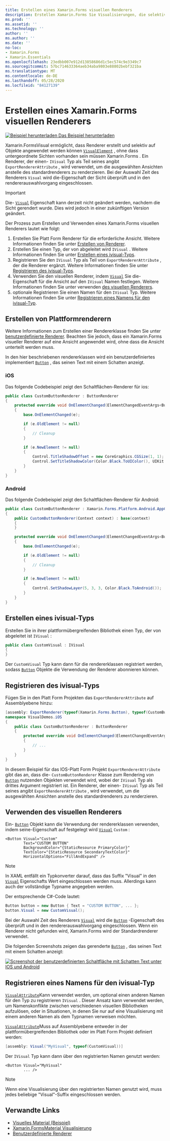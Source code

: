 ```yaml
---
title: Erstellen eines Xamarin.Forms visuellen Renderers
description: Erstellen Xamarin.Forms Sie Visualisierungen, die selektiv auf visualelement-Objekte angewendet werden, ohne dass untergeordnete Sichten vorhanden sein müssen Xamarin.Forms .
ms.prod: ''
ms.assetid: ''
ms.technology: ''
author: ''
ms.author: ''
ms.date: ''
no-loc:
- Xamarin.Forms
- Xamarin.Essentials
ms.openlocfilehash: 23edbb007e912d13858686d1c5ec574c9e3349c7
ms.sourcegitcommit: 57bc714633364aeb34aba9803e88802bebf321ba
ms.translationtype: MT
ms.contentlocale: de-DE
ms.lasthandoff: 05/28/2020
ms.locfileid: "84127139"
---
```

# <a name="create-a-xamarinforms-visual-renderer"></a>Erstellen eines Xamarin.Forms visuellen Renderers

[![Beispiel herunterladen](~/media/shared/download.png) Das Beispiel herunterladen](https://docs.microsoft.com/samples/xamarin/xamarin-forms-samples/userinterface-visualdemos)

Xamarin.FormsVisual ermöglicht, dass Renderer erstellt und selektiv auf Objekte angewendet werden können [`VisualElement`](xref:Xamarin.Forms.VisualElement) , ohne dass untergeordnete Sichten vorhanden sein müssen Xamarin.Forms . Ein Renderer, der einen- `IVisual` Typ als Teil seines angibt `ExportRendererAttribute` , wird verwendet, um die ausgewählten Ansichten anstelle des standardrenderers zu renderzieren. Bei der Auswahl Zeit des Renderers `Visual` wird die-Eigenschaft der Sicht überprüft und in den rendererauswahlvorgang eingeschlossen.

> [!IMPORTANT]
> Die- [`Visual`](xref:Xamarin.Forms.VisualElement.Visual) Eigenschaft kann derzeit nicht geändert werden, nachdem die Sicht gerendert wurde. Dies wird jedoch in einer zukünftigen Version geändert.

Der Prozess zum Erstellen und Verwenden eines Xamarin.Forms visuellen Renderers lautet wie folgt:

1. Erstellen Sie Platt Form Renderer für die erforderliche Ansicht. Weitere Informationen finden Sie unter [Erstellen von Renderer](#create-platform-renderers).
1. Erstellen Sie einen Typ, der von abgeleitet wird `IVisual` . Weitere Informationen finden Sie unter [Erstellen eines ivisual-Typs](#create-an-ivisual-type).
1. Registrieren Sie den `IVisual` Typ als Teil von `ExportRendererAttribute` , der die Renderer ergänzt. Weitere Informationen finden Sie unter [Registrieren des ivisual-Typs](#register-the-ivisual-type).
1. Verwenden Sie den visuellen Renderer, indem [`Visual`](xref:Xamarin.Forms.VisualElement.Visual) Sie die-Eigenschaft für die Ansicht auf den `IVisual` Namen festlegen. Weitere Informationen finden Sie unter verwenden [des visuellen Renderers](#consume-the-visual-renderer).
1. optionale Registrieren Sie einen Namen für den `IVisual` Typ. Weitere Informationen finden Sie unter [Registrieren eines Namens für den ivisual-Typ](#register-a-name-for-the-ivisual-type).

## <a name="create-platform-renderers"></a>Erstellen von Plattformrenderern

Weitere Informationen zum Erstellen einer Rendererklasse finden Sie unter [benutzerdefinierte Renderer](~/xamarin-forms/app-fundamentals/custom-renderer/index.md). Beachten Sie jedoch, dass ein Xamarin.Forms visueller Renderer auf eine Ansicht angewendet wird, ohne dass die Ansicht unterteilt werden muss.

In den hier beschriebenen rendererklassen wird ein benutzerdefiniertes implementiert [`Button`](xref:Xamarin.Forms.Button) , das seinen Text mit einem Schatten anzeigt.

### <a name="ios"></a>iOS

Das folgende Codebeispiel zeigt den Schaltflächen-Renderer für ios:

```csharp
public class CustomButtonRenderer : ButtonRenderer
{
    protected override void OnElementChanged(ElementChangedEventArgs<Button> e)
    {
        base.OnElementChanged(e);

        if (e.OldElement != null)
        {
            // Cleanup
        }

        if (e.NewElement != null)
        {
            Control.TitleShadowOffset = new CoreGraphics.CGSize(1, 1);
            Control.SetTitleShadowColor(Color.Black.ToUIColor(), UIKit.UIControlState.Normal);
        }
    }
}
```

### <a name="android"></a>Android

Das folgende Codebeispiel zeigt den Schaltflächen-Renderer für Android:

```csharp
public class CustomButtonRenderer : Xamarin.Forms.Platform.Android.AppCompat.ButtonRenderer
{
    public CustomButtonRenderer(Context context) : base(context)
    {
    }

    protected override void OnElementChanged(ElementChangedEventArgs<Button> e)
    {
        base.OnElementChanged(e);

        if (e.OldElement != null)
        {
            // Cleanup
        }

        if (e.NewElement != null)
        {
            Control.SetShadowLayer(5, 3, 3, Color.Black.ToAndroid());
        }
    }
}
```

## <a name="create-an-ivisual-type"></a>Erstellen eines ivisual-Typs

Erstellen Sie in ihrer plattformübergreifenden Bibliothek einen Typ, der von abgeleitet ist `IVisual` :

```csharp
public class CustomVisual : IVisual
{
}
```

Der `CustomVisual` Typ kann dann für die rendererklassen registriert werden, sodass [`Button`](xref:Xamarin.Forms.Button) Objekte die Verwendung der Renderer abonnieren können.

## <a name="register-the-ivisual-type"></a>Registrieren des ivisual-Typs

Fügen Sie in den Platt Form Projekten das `ExportRendererAttribute` auf Assemblyebene hinzu:

```csharp
[assembly: ExportRenderer(typeof(Xamarin.Forms.Button), typeof(CustomButtonRenderer), new[] { typeof(CustomVisual) })]
namespace VisualDemos.iOS
{
    public class CustomButtonRenderer : ButtonRenderer
    {
        protected override void OnElementChanged(ElementChangedEventArgs<Button> e)
        {
            // ...
        }
    }
}
```

In diesem Beispiel für das IOS-Platt Form Projekt `ExportRendererAttribute` gibt das an, dass die- `CustomButtonRenderer` Klasse zum Rendering von [`Button`](xref:Xamarin.Forms.Button) nutzenden Objekten verwendet wird, wobei der `IVisual` Typ als drittes Argument registriert ist. Ein Renderer, der einen- `IVisual` Typ als Teil seines angibt `ExportRendererAttribute` , wird verwendet, um die ausgewählten Ansichten anstelle des standardrenderers zu renderzieren.

## <a name="consume-the-visual-renderer"></a>Verwenden des visuellen Renderers

Ein- [`Button`](xref:Xamarin.Forms.Button) Objekt kann die Verwendung der rendererklassen verwenden, indem seine-Eigenschaft auf festgelegt wird [`Visual`](xref:Xamarin.Forms.VisualElement.Visual) `Custom` :

```xaml
<Button Visual="Custom"
        Text="CUSTOM BUTTON"
        BackgroundColor="{StaticResource PrimaryColor}"
        TextColor="{StaticResource SecondaryTextColor}"
        HorizontalOptions="FillAndExpand" />
```

> [!NOTE]
> In XAML entfällt ein Typkonverter darauf, dass das Suffix "Visual" in den [`Visual`](xref:Xamarin.Forms.VisualElement.Visual) Eigenschafts Wert eingeschlossen werden muss. Allerdings kann auch der vollständige Typname angegeben werden.

Der entsprechende C#-Code lautet:

```csharp
Button button = new Button { Text = "CUSTOM BUTTON", ... };
button.Visual = new CustomVisual();
```

Bei der Auswahl Zeit des Renderers [`Visual`](xref:Xamarin.Forms.VisualElement.Visual) wird die [`Button`](xref:Xamarin.Forms.Button) -Eigenschaft des überprüft und in den rendererauswahlvorgang eingeschlossen. Wenn ein Renderer nicht gefunden wird, Xamarin.Forms wird der Standardrenderer verwendet.

Die folgenden Screenshots zeigen das gerenderte [`Button`](xref:Xamarin.Forms.Button) , das seinen Text mit einem Schatten anzeigt:

[![Screenshot der benutzerdefinierten Schaltfläche mit Schatten Text unter IOS und Android](material-visual-images/custom-button.png "Schaltfläche mit Schatten Text")](material-visual-images/custom-button-large.png#lightbox)

## <a name="register-a-name-for-the-ivisual-type"></a>Registrieren eines Namens für den ivisual-Typ

[`VisualAttribute`](xref:Xamarin.Forms.VisualAttribute)Kann verwendet werden, um optional einen anderen Namen für den Typ zu registrieren `IVisual` . Dieser Ansatz kann verwendet werden, um Namenskonflikte zwischen verschiedenen visuellen Bibliotheken aufzulösen, oder in Situationen, in denen Sie nur auf eine Visualisierung mit einem anderen Namen als dem Typnamen verweisen möchten.

[`VisualAttribute`](xref:Xamarin.Forms.VisualAttribute)Muss auf Assemblyebene entweder in der plattformübergreifenden Bibliothek oder im Platt Form Projekt definiert werden:

```csharp
[assembly: Visual("MyVisual", typeof(CustomVisual))]
```

Der `IVisual` Typ kann dann über den registrierten Namen genutzt werden:

```xaml
<Button Visual="MyVisual"
        ... />
```

> [!NOTE]
> Wenn eine Visualisierung über den registrierten Namen genutzt wird, muss jedes beliebige "Visual"-Suffix eingeschlossen werden.

## <a name="related-links"></a>Verwandte Links

- [Visuelles Material (Beispiel)](https://docs.microsoft.com/samples/xamarin/xamarin-forms-samples/userinterface-visualdemos)
- [Xamarin.FormsMaterial Visualisierung](material-visual.md)
- [Benutzerdefinierte Renderer](~/xamarin-forms/app-fundamentals/custom-renderer/index.md)
